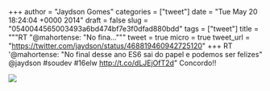 
+++
author = "Jaydson Gomes"
categories = ["tweet"]
date = "Tue May 20 18:24:04 +0000 2014"
draft = false
slug = "0540044565003493a6bd474bf7e3f0dfad880bdd"
tags = ["tweet"]
title = """RT "@mahortense: "No fina..."""
tweet = true
micro = true
tweet_url = "https://twitter.com/jaydson/status/468819460942725120"
+++
RT '@mahortense: "No final desse ano ES6 sai do papel e podemos ser felizes" @jaydson #soudev #16elw http://t.co/dLJEjOfT2d" Concordo!!

![](/images/tweet-media/468819460942725120-BoGK5YBCMAA3De6.jpg)